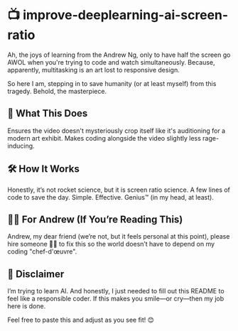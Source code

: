 # 📺 improve-deeplearning-ai-screen-ratio
Ah, the joys of learning from the Andrew Ng, only to have half the screen go AWOL when you're trying to code and watch simultaneously. Because, apparently, multitasking is an art lost to responsive design.

So here I am, stepping in to save humanity (or at least myself) from this tragedy. Behold, the masterpiece.

## 🌟 What This Does

Ensures the video doesn't mysteriously crop itself like it's auditioning for a modern art exhibit.
Makes coding alongside the video slightly less rage-inducing. 

## 🛠️ How It Works
Honestly, it’s not rocket science, but it is screen ratio science. A few lines of code to save the day. Simple. Effective. Genius™ (in my head, at least).

## 🧑‍🔬 For Andrew (If You’re Reading This)
Andrew, my dear friend (we’re not, but it feels personal at this point), please hire someone 🙋‍♂️ to fix this so the world doesn’t have to depend on my coding "chef-d'œuvre".


## 📝 Disclaimer
I’m trying to learn AI. And honestly, I just needed to fill out this README to feel like a responsible coder. If this makes you smile—or cry—then my job here is done.

Feel free to paste this and adjust as you see fit! 😊